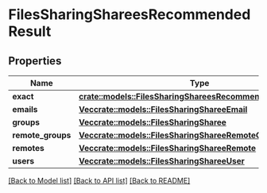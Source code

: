 # FilesSharingShareesRecommendedResult

## Properties

Name | Type | Description | Notes
------------ | ------------- | ------------- | -------------
**exact** | [**crate::models::FilesSharingShareesRecommendedResultExact**](FilesSharingShareesRecommendedResult_exact.md) |  | 
**emails** | [**Vec<crate::models::FilesSharingShareeEmail>**](FilesSharingShareeEmail.md) |  | 
**groups** | [**Vec<crate::models::FilesSharingSharee>**](FilesSharingSharee.md) |  | 
**remote_groups** | [**Vec<crate::models::FilesSharingShareeRemoteGroup>**](FilesSharingShareeRemoteGroup.md) |  | 
**remotes** | [**Vec<crate::models::FilesSharingShareeRemote>**](FilesSharingShareeRemote.md) |  | 
**users** | [**Vec<crate::models::FilesSharingShareeUser>**](FilesSharingShareeUser.md) |  | 

[[Back to Model list]](../README.md#documentation-for-models) [[Back to API list]](../README.md#documentation-for-api-endpoints) [[Back to README]](../README.md)


